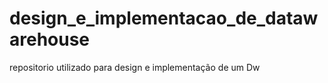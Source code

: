 # design_e_implementacao_de_datawarehouse

repositorio utilizado para design e implementação de um Dw